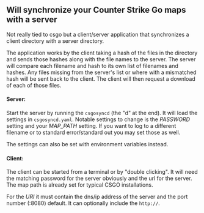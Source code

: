 ## Will synchronize your Counter Strike Go maps with a server

Not really tied to csgo but a client/server application that synchronizes
a client directory with a server directory.

The application works by the client taking a hash of the files in the directory
and sends those hashes along with the file names to the server. The server will
compare each filename and hash to its own list of filenames and hashes. Any files
missing from the server's list or where with a mismatched hash will be sent back
to the client. The client will then request a download of each of those files.

#### Server:
Start the server by running the `csgosyncd` (the "d" at the end). It will
load the settings in `csgosyncd.yaml`. Notable settings to change is the *PASSWORD*
setting and your *MAP_PATH* setting. If you want to log to a different filename or
to standard error/standard out you may set those as well.

The settings can also be set with environment variables instead.

#### Client:
The client can be started from a terminal or by "double clicking". It will need the
matching password for the server obviously and the url for the server. The map path
is already set for typical CSGO installations.

For the *URI* it must contain the dns/ip address of the server and the port number (:8080)
default. It can optionally include the `http://`.
